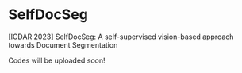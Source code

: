 # SelfDocSeg
[ICDAR 2023] SelfDocSeg: A self-supervised vision-based approach towards Document Segmentation

Codes will be uploaded soon!
